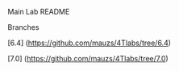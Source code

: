 Main Lab README

Branches

[6.4] (https://github.com/mauzs/4Tlabs/tree/6.4)

[7.0] (https://github.com/mauzs/4Tlabs/tree/7.0)